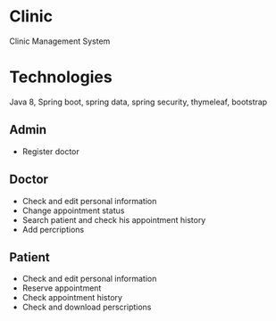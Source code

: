 # Clinic
Clinic Management System 
# Technologies 
Java 8, Spring boot, spring data, spring security, thymeleaf, bootstrap

## Admin
* Register doctor

## Doctor
* Check and edit personal information
* Change appointment status
* Search patient and check his appointment history
* Add percriptions

## Patient
* Check and edit personal information
* Reserve appointment
* Check appointment history
* Check and download perscriptions
